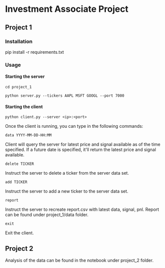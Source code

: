 # Investment Associate Project

## Project 1

### Installation

pip install -r requirements.txt

### Usage

#### Starting the server

`cd project_1`

`python server.py --tickers AAPL MSFT GOOGL --port 7000`

#### Starting the client

`python client.py --server <ip>:<port>`

Once the client is running, you can type in the following commands:

`data YYYY-MM-DD-HH:MM`

Client will query the server for latest price and signal available as of the time specified. If a future date is specified, it'll return the latest price and signal available.

`delete TICKER`

Instruct the server to delete a ticker from the server data set.

`add TICKER`

Instruct the server to add a new ticker to the server data set.

`report`

Instruct the server to recreate report.csv with latest data, signal, pnl. Report can be found under project_1/data folder.

`exit`

Exit the client.

## Project 2

Analysis of the data can be found in the notebook under project_2 folder.
